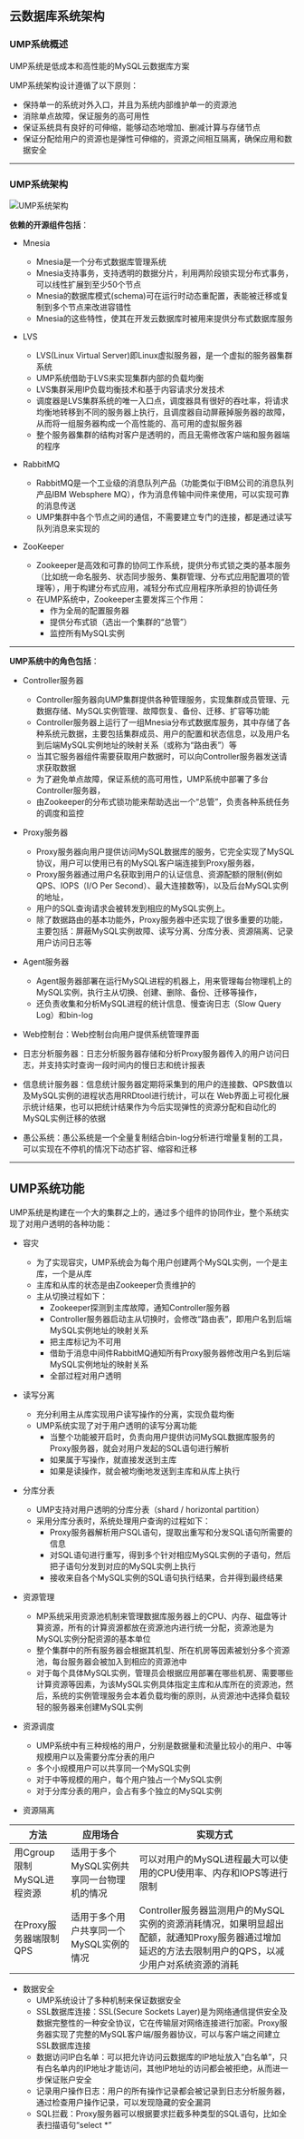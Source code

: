 ## 云数据库系统架构

### UMP系统概述

UMP系统是低成本和高性能的MySQL云数据库方案

UMP系统架构设计遵循了以下原则：

- 保持单一的系统对外入口，并且为系统内部维护单一的资源池
- 消除单点故障，保证服务的高可用性
- 保证系统具有良好的可伸缩，能够动态地增加、删减计算与存储节点
- 保证分配给用户的资源也是弹性可伸缩的，资源之间相互隔离，确保应用和数据安全

---
### UMP系统架构

![UMP系统架构]()

**依赖的开源组件包括**：

- Mnesia
	- Mnesia是一个分布式数据库管理系统
	- Mnesia支持事务，支持透明的数据分片，利用两阶段锁实现分布式事务，可以线性扩展到至少50个节点 
	- Mnesia的数据库模式(schema)可在运行时动态重配置，表能被迁移或复制到多个节点来改进容错性
	- Mnesia的这些特性，使其在开发云数据库时被用来提供分布式数据库服务

- LVS
	- LVS(Linux Virtual Server)即Linux虚拟服务器，是一个虚拟的服务器集群系统
	- UMP系统借助于LVS来实现集群内部的负载均衡
	- LVS集群采用IP负载均衡技术和基于内容请求分发技术
	- 调度器是LVS集群系统的唯一入口点，调度器具有很好的吞吐率，将请求均衡地转移到不同的服务器上执行，且调度器自动屏蔽掉服务器的故障，从而将一组服务器构成一个高性能的、高可用的虚拟服务器
	- 整个服务器集群的结构对客户是透明的，而且无需修改客户端和服务器端的程序

- RabbitMQ
	- RabbitMQ是一个工业级的消息队列产品（功能类似于IBM公司的消息队列产品IBM Websphere MQ），作为消息传输中间件来使用，可以实现可靠的消息传送
	- UMP集群中各个节点之间的通信，不需要建立专门的连接，都是通过读写队列消息来实现的

- ZooKeeper
	- Zookeeper是高效和可靠的协同工作系统，提供分布式锁之类的基本服务（比如统一命名服务、状态同步服务、集群管理、分布式应用配置项的管理等），用于构建分布式应用，减轻分布式应用程序所承担的协调任务 
	- 在UMP系统中，Zookeeper主要发挥三个作用：
		- 作为全局的配置服务器
		- 提供分布式锁（选出一个集群的“总管”）
		- 监控所有MySQL实例  

--- 
**UMP系统中的角色包括**：

- Controller服务器
	- Controller服务器向UMP集群提供各种管理服务，实现集群成员管理、元数据存储、MySQL实例管理、故障恢复、备份、迁移、扩容等功能
	- Controller服务器上运行了一组Mnesia分布式数据库服务，其中存储了各种系统元数据，主要包括集群成员、用户的配置和状态信息，以及用户名到后端MySQL实例地址的映射关系（或称为“路由表”）等
	- 当其它服务器组件需要获取用户数据时，可以向Controller服务器发送请求获取数据
	- 为了避免单点故障，保证系统的高可用性，UMP系统中部署了多台Controller服务器，
	- 由Zookeeper的分布式锁功能来帮助选出一个“总管”，负责各种系统任务的调度和监控

- Proxy服务器
	- Proxy服务器向用户提供访问MySQL数据库的服务，它完全实现了MySQL协议，用户可以使用已有的MySQL客户端连接到Proxy服务器，
	- Proxy服务器通过用户名获取到用户的认证信息、资源配额的限制(例如QPS、IOPS（I/O Per Second）、最大连接数等)，以及后台MySQL实例的地址，
	- 用户的SQL查询请求会被转发到相应的MySQL实例上。
	- 除了数据路由的基本功能外，Proxy服务器中还实现了很多重要的功能，主要包括：屏蔽MySQL实例故障、读写分离、分库分表、资源隔离、记录用户访问日志等

- Agent服务器
	- Agent服务器部署在运行MySQL进程的机器上，用来管理每台物理机上的MySQL实例，执行主从切换、创建、删除、备份、迁移等操作，
	- 还负责收集和分析MySQL进程的统计信息、慢查询日志（Slow Query Log）和bin-log
	
- Web控制台：Web控制台向用户提供系统管理界面

- 日志分析服务器：日志分析服务器存储和分析Proxy服务器传入的用户访问日志，并支持实时查询一段时间内的慢日志和统计报表
	
- 信息统计服务器：信息统计服务器定期将采集到的用户的连接数、QPS数值以及MySQL实例的进程状态用RRDtool进行统计，可以在 Web界面上可视化展示统计结果，也可以把统计结果作为今后实现弹性的资源分配和自动化的MySQL实例迁移的依据

- 愚公系统：愚公系统是一个全量复制结合bin-log分析进行增量复制的工具，可以实现在不停机的情况下动态扩容、缩容和迁移

---
## UMP系统功能

UMP系统是构建在一个大的集群之上的，通过多个组件的协同作业，整个系统实现了对用户透明的各种功能：

- 容灾
	- 为了实现容灾，UMP系统会为每个用户创建两个MySQL实例，一个是主库，一个是从库
	- 主库和从库的状态是由Zookeeper负责维护的
	- 主从切换过程如下：
		- Zookeeper探测到主库故障，通知Controller服务器
		- Controller服务器启动主从切换时，会修改“路由表”，即用户名到后端MySQL实例地址的映射关系
		- 把主库标记为不可用
		- 借助于消息中间件RabbitMQ通知所有Proxy服务器修改用户名到后端MySQL实例地址的映射关系
		- 全部过程对用户透明

- 读写分离
	- 充分利用主从库实现用户读写操作的分离，实现负载均衡
	- UMP系统实现了对于用户透明的读写分离功能
		- 当整个功能被开启时，负责向用户提供访问MySQL数据库服务的Proxy服务器，就会对用户发起的SQL语句进行解析
		- 如果属于写操作，就直接发送到主库
		- 如果是读操作，就会被均衡地发送到主库和从库上执行

- 分库分表
	- UMP支持对用户透明的分库分表（shard / horizontal partition）
	- 采用分库分表时，系统处理用户查询的过程如下：
		- Proxy服务器解析用户SQL语句，提取出重写和分发SQL语句所需要的信息
		- 对SQL语句进行重写，得到多个针对相应MySQL实例的子语句，然后把子语句分发到对应的MySQL实例上执行
		- 接收来自各个MySQL实例的SQL语句执行结果，合并得到最终结果 

- 资源管理
	- MP系统采用资源池机制来管理数据库服务器上的CPU、内存、磁盘等计算资源，所有的计算资源都放在资源池内进行统一分配，资源池是为MySQL实例分配资源的基本单位
	- 整个集群中的所有服务器会根据其机型、所在机房等因素被划分多个资源池，每台服务器会被加入到相应的资源池中
	- 对于每个具体MySQL实例，管理员会根据应用部署在哪些机房、需要哪些计算资源等因素，为该MySQL实例具体指定主库和从库所在的资源池，然后，系统的实例管理服务会本着负载均衡的原则，从资源池中选择负载较轻的服务器来创建MySQL实例

- 资源调度
	- UMP系统中有三种规格的用户，分别是数据量和流量比较小的用户、中等规模用户以及需要分库分表的用户
	- 多个小规模用户可以共享同一个MySQL实例
	- 对于中等规模的用户，每个用户独占一个MySQL实例
	- 对于分库分表的用户，会占有多个独立的MySQL实例 

- 资源隔离

方法 | 应用场合 | 实现方式
--- | --- | ---
用Cgroup限制MySQL进程资源 | 适用于多个MySQL实例共享同一台物理机的情况 | 可以对用户的MySQL进程最大可以使用的CPU使用率、内存和IOPS等进行限制
在Proxy服务器端限制QPS | 适用于多个用户共享同一个MySQL实例的情况 | Controller服务器监测用户的MySQL实例的资源消耗情况，如果明显超出配额，就通知Proxy服务器通过增加延迟的方法去限制用户的QPS，以减少用户对系统资源的消耗


- 数据安全
	- UMP系统设计了多种机制来保证数据安全
	- SSL数据库连接：SSL(Secure Sockets Layer)是为网络通信提供安全及数据完整性的一种安全协议，它在传输层对网络连接进行加密。Proxy服务器实现了完整的MySQL客户端/服务器协议，可以与客户端之间建立SSL数据库连接
	- 数据访问IP白名单：可以把允许访问云数据库的IP地址放入“白名单”，只有白名单内的IP地址才能访问，其他IP地址的访问都会被拒绝，从而进一步保证账户安全
	- 记录用户操作日志：用户的所有操作记录都会被记录到日志分析服务器，通过检查用户操作记录，可以发现隐藏的安全漏洞
	- SQL拦截：Proxy服务器可以根据要求拦截多种类型的SQL语句，比如全表扫描语句“select *” 
